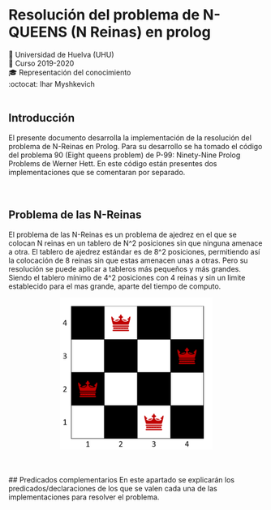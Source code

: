 # Resolución del problema de N-QUEENS (N Reinas) en prolog
:office: Universidad de Huelva (UHU)  
:calendar: Curso 2019-2020  
:mortar_board: Representación del conocimiento  
:octocat: Ihar Myshkevich
<br/><br/>
## Introducción
El presente documento desarrolla la implementación de la resolución del problema de N-Reinas en Prolog. Para su desarrollo se ha tomado el código del problema 90  (Eight queens problem) de P-99: Ninety-Nine Prolog Problems  de Werner Hett. En este código están presentes dos implementaciones que se comentaran por separado.  
<br/><br/>
## Problema de las N-Reinas
El problema de las N-Reinas es un problema de ajedrez en el que se colocan N reinas en un tablero de N^2 posiciones sin que ninguna amenace a otra. El tablero de ajedrez estándar es de 8^2 posiciones, permitiendo así la colocación de 8 reinas sin que estas amenacen unas a otras. Pero su resolución se puede aplicar a tableros más pequeños y más grandes. Siendo el tablero mínimo de 4^2 posiciones con 4 reinas y sin un limite establecido para el mas grande, aparte del tiempo de computo.
<p align="center">
  <img width="300" height="300" src="Imagenes/Reinas1.png">
</p>
<br/><br/>
## Predicados complementarios 
En este apartado se explicarán los predicados/declaraciones de los que se valen cada una de las implementaciones para resolver el problema.
